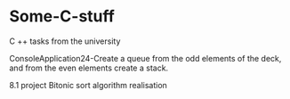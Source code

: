 # Some-C-stuff
C ++ tasks from the university

ConsoleApplication24-Create a queue from the odd elements of the deck, and from the even elements create a stack.

8.1 project Bitonic sort algorithm realisation 
